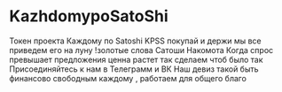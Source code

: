 # KazhdomypoSatoShi
Токен проекта Каждому по Satoshi KPSS покупай и держи мы все приведем его на луну !золотые слова Сатоши Накомота Когда спрос превышает предложения ценна растет так сделаем чтоб было так Присоединяйтесь к нам в Телеграмм и ВК Наш девиз такой быть финансово свободным каждому , работаем для общего благо
